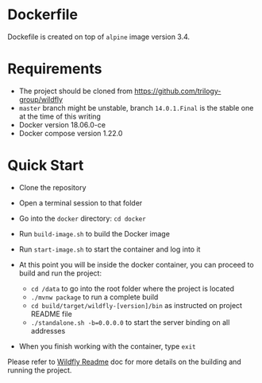 # Dockerfile
 Dockefile is created on top of `alpine` image version 3.4.
 # Requirements
 - The project should be cloned from https://github.com/trilogy-group/wildfly
 - `master` branch might be unstable, branch `14.0.1.Final` is the stable one at the time of this writing
 - Docker version 18.06.0-ce
 - Docker compose version 1.22.0
  
# Quick Start
- Clone the repository
- Open a terminal session to that folder
- Go into the `docker` directory: `cd docker`
- Run `build-image.sh` to build the Docker image
- Run `start-image.sh` to start the container and log into it
- At this point you will be inside the docker container, you can proceed to build and run the project:
	- `cd /data` to go into the root folder where the project is located
	- `./mvnw package` to run a complete build
	- `cd build/target/wildfly-[version]/bin` as instructed on project README file
	- `./standalone.sh -b=0.0.0.0` to start the server binding on all addresses
	
- When you finish working with the container, type `exit`
 
 Please refer to [Wildfly Readme](../README.md) doc for more details on the building and running the project.
